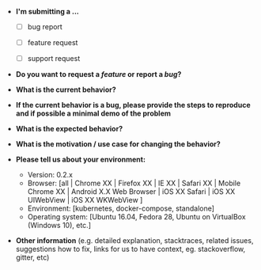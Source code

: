 * **I'm submitting a ...**
  - [ ] bug report
  - [ ] feature request
  - [ ] support request


* **Do you want to request a *feature* or report a *bug*?**



* **What is the current behavior?**



* **If the current behavior is a bug, please provide the steps to reproduce and if possible a minimal demo of the problem**



* **What is the expected behavior?**



* **What is the motivation / use case for changing the behavior?**



* **Please tell us about your environment:**
  
  - Version: 0.2.x
  - Browser: [all | Chrome XX | Firefox XX | IE XX | Safari XX | Mobile Chrome XX | Android X.X Web Browser | iOS XX Safari | iOS XX UIWebView | iOS XX WKWebView ]
  - Environment: [kubernetes, docker-compose, standalone]
  - Operating system: [Ubuntu 16.04, Fedora 28, Ubuntu on VirtualBox (Windows 10), etc.]


* **Other information** (e.g. detailed explanation, stacktraces, related issues, suggestions how to fix, links for us to have context, eg. stackoverflow, gitter, etc)
